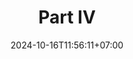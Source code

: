 ---
weight: 999
title: "Part IV"
description: ""
icon: "article"
date: "2024-10-16T11:56:11+07:00"
lastmod: "2024-10-16T11:56:11+07:00"
draft: false
toc: true
---